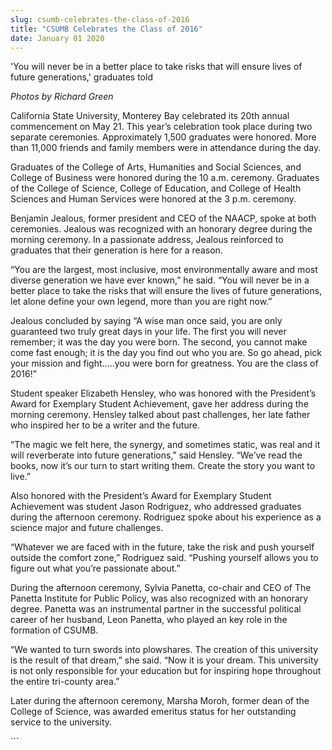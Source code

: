 ```yaml
---
slug: csumb-celebrates-the-class-of-2016
title: "CSUMB Celebrates the Class of 2016"
date: January 01 2020
---
```


 
<p>
  'You will never be in a better place to take risks that will ensure lives of
  future generations,' graduates told
</p>
<p><em>Photos by Richard Green</em></p>
<p>
  California State University, Monterey Bay celebrated its 20th annual
  commencement on May 21. This year’s celebration took place during two separate
  ceremonies. Approximately 1,500 graduates were honored. More than 11,000
  friends and family members were in attendance during the day.
</p>
<p>
  Graduates of the College of Arts, Humanities and Social Sciences, and College
  of Business were honored during the 10 a.m. ceremony. Graduates of the College
  of Science, College of Education, and College of Health Sciences and Human
  Services were honored at the 3 p.m. ceremony.
</p>
<p>
  Benjamin Jealous, former president and CEO of the NAACP, spoke at both
  ceremonies. Jealous was recognized with an honorary degree during the morning
  ceremony. In a passionate address, Jealous reinforced to graduates that their
  generation is here for a reason.
</p>
<p>
  “You are the largest, most inclusive, most environmentally aware and most
  diverse generation we have ever known,” he said. “You will never be in a
  better place to take the risks that will ensure the lives of future
  generations, let alone define your own legend, more than you are right now.”
</p>
<p>
  Jealous concluded by saying “A wise man once said, you are only guaranteed two
  truly great days in your life. The first you will never remember; it was the
  day you were born. The second, you cannot make come fast enough; it is the day
  you find out who you are. So go ahead, pick your mission and fight…..you were
  born for greatness. You are the class of 2016!”
</p>
<p>
  Student speaker Elizabeth Hensley, who was honored with the President’s Award
  for Exemplary Student Achievement, gave her address during the morning
  ceremony. Hensley talked about past challenges, her late father who inspired
  her to be a writer and the future.
</p>
<p>
  “The magic we felt here, the synergy, and sometimes static, was real and it
  will reverberate into future generations,” said Hensley. “We’ve read the
  books, now it’s our turn to start writing them. Create the story you want to
  live.”
</p>
<p>
  Also honored with the President’s Award for Exemplary Student Achievement was
  student Jason Rodriguez, who addressed graduates during the afternoon
  ceremony. Rodriguez spoke about his experience as a science major and future
  challenges.
</p>
<p>
  “Whatever we are faced with in the future, take the risk and push yourself
  outside the comfort zone,” Rodriguez said. “Pushing yourself allows you to
  figure out what you’re passionate about.”
</p>
<p>
  During the afternoon ceremony, Sylvia Panetta, co&#45;chair and CEO of The
  Panetta Institute for Public Policy, was also recognized with an honorary
  degree. Panetta was an instrumental partner in the successful political career
  of her husband, Leon Panetta, who played an key role in the formation of
  CSUMB.
</p>
<p>
  “We wanted to turn swords into plowshares. The creation of this university is
  the result of that dream,” she said. “Now it is your dream. This university is
  not only responsible for your education but for inspiring hope throughout the
  entire tri&#45;county area.”
</p>
<p>
  Later during the afternoon ceremony, Marsha Moroh, former dean of the College
  of Science, was awarded emeritus status for her outstanding service to the
  university.
</p>
```
